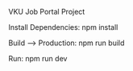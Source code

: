 VKU Job Portal Project

Install Dependencies: npm install

Build --> Production: npm run build

Run: npm run dev
